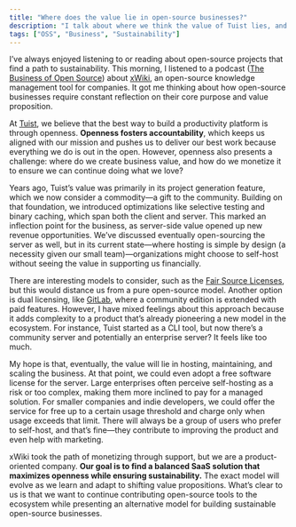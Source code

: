 ```yaml
---
title: "Where does the value lie in open-source businesses?"
description: "I talk about where we think the value of Tuist lies, and how that's evolving towards a sustainable business model."
tags: ["OSS", "Business", "Sustainability"]
---
```


I’ve always enjoyed listening to or reading about open-source projects that find a path to sustainability. This morning, I listened to a podcast ([The Business of Open Source](https://podcasts.apple.com/de/podcast/the-business-of-open-source/id1514646781?i=1000686657041)) about [xWiki](https://www.xwiki.org/xwiki/bin/view/Main/WebHome), an open-source knowledge management tool for companies. It got me thinking about how open-source businesses require constant reflection on their core purpose and value proposition.

At [Tuist](https://tuist.dev), we believe that the best way to build a productivity platform is through openness. **Openness fosters accountability**, which keeps us aligned with our mission and pushes us to deliver our best work because everything we do is out in the open. However, openness also presents a challenge: where do we create business value, and how do we monetize it to ensure we can continue doing what we love?

Years ago, Tuist’s value was primarily in its project generation feature, which we now consider a commodity—a gift to the community. Building on that foundation, we introduced optimizations like selective testing and binary caching, which span both the client and server. This marked an inflection point for the business, as server-side value opened up new revenue opportunities. We’ve discussed eventually open-sourcing the server as well, but in its current state—where hosting is simple by design (a necessity given our small team)—organizations might choose to self-host without seeing the value in supporting us financially. 

There are interesting models to consider, such as the [Fair Source Licenses](https://fair.io/licenses/), but this would distance us from a pure open-source model. Another option is dual licensing, like [GitLab](https://about.gitlab.com), where a community edition is extended with paid features. However, I have mixed feelings about this approach because it adds complexity to a product that’s already pioneering a new model in the ecosystem. For instance, Tuist started as a CLI tool, but now there’s a community server and potentially an enterprise server? It feels like too much.

My hope is that, eventually, the value will lie in hosting, maintaining, and scaling the business. At that point, we could even adopt a free software license for the server. Large enterprises often perceive self-hosting as a risk or too complex, making them more inclined to pay for a managed solution. For smaller companies and indie developers, we could offer the service for free up to a certain usage threshold and charge only when usage exceeds that limit. There will always be a group of users who prefer to self-host, and that’s fine—they contribute to improving the product and even help with marketing.

xWiki took the path of monetizing through support, but we are a product-oriented company. **Our goal is to find a balanced SaaS solution that maximizes openness while ensuring sustainability.** The exact model will evolve as we learn and adapt to shifting value propositions. What’s clear to us is that we want to continue contributing open-source tools to the ecosystem while presenting an alternative model for building sustainable open-source businesses.
